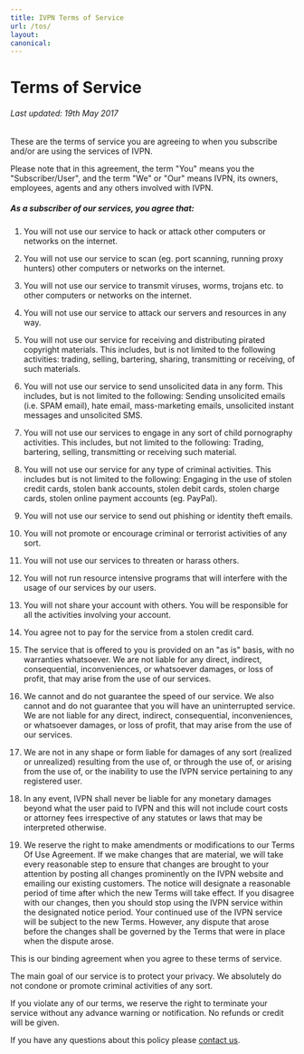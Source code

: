 ```yaml
---
title: IVPN Terms of Service
url: /tos/
layout:
canonical:
---
```

# Terms of Service

###### Last updated: 19th May 2017

These are the terms of service you are agreeing to when you subscribe and/or are using the services of IVPN.

Please note that in this agreement, the term "You" means you the "Subscriber/User", and the term "We" or "Our" means IVPN, its owners, employees, agents and any others involved with IVPN.

##### As a subscriber of our services, you agree that:

1. You will not use our service to hack or attack other computers or networks on the internet.

2. You will not use our service to scan (eg. port scanning, running proxy hunters) other computers or networks on the internet.

3. You will not use our service to transmit viruses, worms, trojans etc. to other computers or networks on the internet.

4. You will not use our service to attack our servers and resources in any way.

5. You will not use our service for receiving and distributing pirated copyright materials. This includes, but is not limited to the following activities: trading, selling, bartering, sharing, transmitting or receiving, of such materials.

6. You will not use our service to send unsolicited data in any form. This includes, but is not limited to the following: Sending unsolicited emails (i.e. SPAM email), hate email, mass-marketing emails, unsolicited instant messages and unsolicited SMS.

7. You will not use our services to engage in any sort of child pornography activities. This includes, but not limited to the following: Trading, bartering, selling, transmitting or receiving such material.

8. You will not use our service for any type of criminal activities. This includes but is not limited to the following: Engaging in the use of stolen credit cards, stolen bank accounts, stolen debit cards, stolen charge cards, stolen online payment accounts (eg. PayPal).

9. You will not use our service to send out phishing or identity theft emails.

10. You will not promote or encourage criminal or terrorist activities of any sort.

11. You will not use our services to threaten or harass others.

12. You will not run resource intensive programs that will interfere with the usage of our services by our users.

13. You will not share your account with others. You will be responsible for all the activities involving your account.

14. You agree not to pay for the service from a stolen credit card.

15. The service that is offered to you is provided on an "as is" basis, with no warranties whatsoever. We are not liable for any direct, indirect, consequential, inconveniences, or whatsoever damages, or loss of profit, that may arise from the use of our services.

16. We cannot and do not guarantee the speed of our service. We also cannot and do not guarantee that you will have an uninterrupted service. We are not liable for any direct, indirect, consequential, inconveniences, or whatsoever damages, or loss of profit, that may arise from the use of our services.

17. We are not in any shape or form liable for damages of any sort (realized or unrealized) resulting from the use of, or through the use of, or arising from the use of, or the inability to use the IVPN service pertaining to any registered user.

18. In any event, IVPN shall never be liable for any monetary damages beyond what the user paid to IVPN and this will not include court costs or attorney fees irrespective of any statutes or laws that may be interpreted otherwise.

19. We reserve the right to make amendments or modifications to our Terms Of Use Agreement. If we make changes that are material, we will take every reasonable step to ensure that changes are brought to your attention by posting all changes prominently on the IVPN website and emailing our existing customers. The notice will designate a reasonable period of time after which the new Terms will take effect. If you disagree with our changes, then you should stop using the IVPN service within the designated notice period. Your continued use of the IVPN service will be subject to the new Terms. However, any dispute that arose before the changes shall be governed by the Terms that were in place when the dispute arose.

This is our binding agreement when you agree to these terms of service.

The main goal of our service is to protect your privacy. We absolutely do not condone or promote criminal activities of any sort.

If you violate any of our terms, we reserve the right to terminate your service without any advance warning or notification. No refunds or credit will be given.

If you have any questions about this policy please [contact us](/contactus/).
